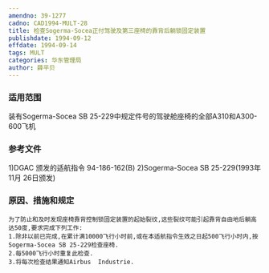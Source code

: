 ```yaml
---
amendno: 39-1277
cadno: CAD1994-MULT-28
title: 检查Sogerma-Socea正付驾驶及第三座椅的靠背后躺锁固定装置
publishdate: 1994-09-12
effdate: 1994-09-14
tags: MULT
categories: 华东管理局
author: 薛平贝
---
```


### 适用范围 
装有Sogerma-Socea SB 25-229中规定件号的驾驶舱座椅的全部A310和A300-600飞机

### 参考文件
1)DGAC 颁发的适航指令 94-186-162(B) 
    2)Sogerma-Socea  SB 25-229(1993年 11月 26日颁发) 


### 原因、措施和规定 
    为了防止和及时发现座椅靠背控制锁固定装置的起始裂纹,这些裂纹可能引起靠背自由地后躺高达50度,要求完成下列工作: 
    1.除非以前已完成,在累计满10000飞行小时前,或在本适航指令生效之日起500飞行小时内,按Sogerma-Socea SB 25-229检查座椅. 
    2.每5000飞行小时重复此检查. 
    3.将每次检查结果通知Airbus  Industrie.


